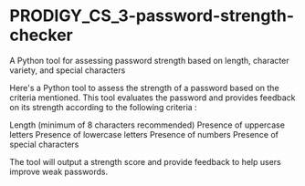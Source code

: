 # PRODIGY_CS_3-password-strength-checker
A Python tool for assessing password strength based on length, character variety, and special characters

Here's a Python tool to assess the strength of a password based on the criteria mentioned. This tool evaluates the password and provides feedback on its strength according to the following criteria :

Length (minimum of 8 characters recommended)
Presence of uppercase letters
Presence of lowercase letters
Presence of numbers
Presence of special characters

The tool will output a strength score and provide feedback to help users improve weak passwords.
